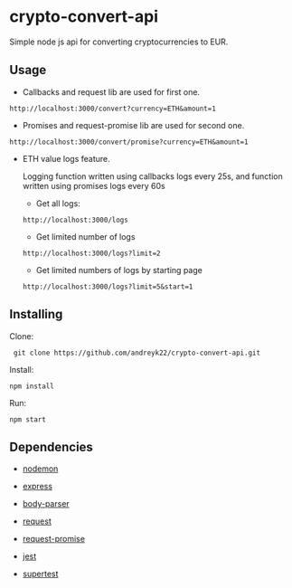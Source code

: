 # crypto-convert-api
Simple node js api for converting cryptocurrencies to EUR.

## Usage

- Callbacks and request lib are used for first one.

 ```http://localhost:3000/convert?currency=ETH&amount=1```

- Promises and request-promise lib are used for second one.

 ```http://localhost:3000/convert/promise?currency=ETH&amount=1```
 
- ETH value logs feature. 
    
    Logging function written using callbacks logs every 25s, and function written using promises logs every 60s
    
   * Get all logs:

    ```http://localhost:3000/logs```
    
   * Get limited number of logs
    
    ```http://localhost:3000/logs?limit=2```
    
   * Get limited numbers of logs by starting page
    
    ```http://localhost:3000/logs?limit=5&start=1```

## Installing

Clone:

``` git clone https://github.com/andreyk22/crypto-convert-api.git```

Install:

```npm install```

Run:

```npm start```

## Dependencies

- [nodemon](https://www.npmjs.com/package/nodemon)

- [express](https://www.npmjs.com/package/express)

- [body-parser](https://www.npmjs.com/package/body-parser)

- [request](https://www.npmjs.com/package/request)

- [request-promise](https://www.npmjs.com/package/request-promise)

- [jest](https://www.npmjs.com/package/jest)

- [supertest](https://www.npmjs.com/package/supertest)
